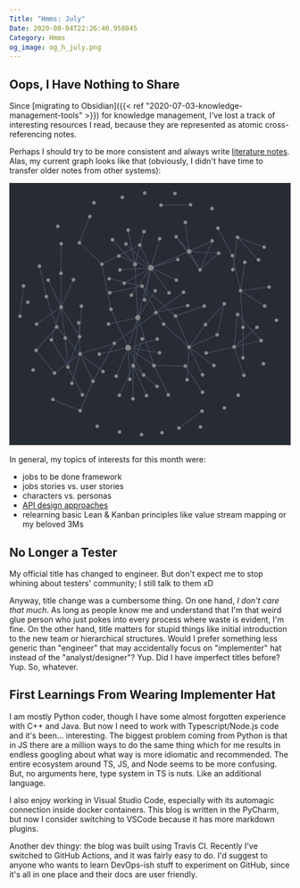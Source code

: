 ```yaml
---
Title: "Hmms: July"
Date: 2020-08-04T22:26:40.958045
Category: Hmms
og_image: og_h_july.png
---
```


## Oops, I Have Nothing to Share

Since [migrating to Obsidian]({{< ref "2020-07-03-knowledge-management-tools" >}}) for knowledge management, I've lost a track of interesting resources I read, because they are represented as atomic cross-referencing notes.

Perhaps I should try to be more consistent and always write [literature notes](https://www.lesswrong.com/posts/T382CLwAjsy3fmecf/how-to-take-smart-notes-ahrens-2017). Alas, my current graph looks like that (obviously, I didn't have time to transfer older notes from other systems):

![Obsidian graph view as of July 2020](obsidian_july_2020.png)

In general, my topics of interests for this month were:

- jobs to be done framework
- jobs stories vs. user stories
- characters vs. personas
- [API design approaches](https://tyk.io/api-design-methodologies/) 
- relearning basic Lean & Kanban principles like value stream mapping or my beloved 3Ms

## No Longer a Tester
My official title has changed to engineer. But don't expect me to stop whining about testers' community; I still talk to them xD 

Anyway, title change was a cumbersome thing. On one hand, _I don't care that much_. As long as people know me and understand that I'm that weird glue person who just pokes into every process where waste is evident, I'm fine. On the other hand, title matters for stupid things like initial introduction to the new team or hierarchical structures. Would I prefer something less generic than "engineer" that may accidentally focus on "implementer" hat instead of the "analyst/designer"? Yup. Did I have imperfect titles before? Yup. So, whatever.

## First Learnings From Wearing Implementer Hat
I am mostly Python coder, though I have some almost forgotten experience with C++ and Java. But now I need to work with Typescript/Node.js code and it's been... interesting. The biggest problem coming from Python is that in JS there are a million ways to do the same thing which for me results in endless googling about what way is more idiomatic and recommended. The entire ecosystem around TS, JS, and Node seems to be more confusing. But, no arguments here, type system in TS is nuts. Like an additional language. 

I also enjoy working in Visual Studio Code, especially with its automagic connection inside docker containers. This blog is written in the PyCharm, but now I consider switching to VSCode because it has more markdown plugins. 

Another dev thingy: the blog was built using Travis CI. Recently I've switched to GitHub Actions, and it was fairly easy to do. I'd suggest to anyone who wants to learn DevOps-ish stuff to experiment on GitHub, since it's all in one place and their docs are user friendly.



